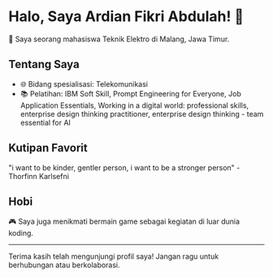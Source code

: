 # Halo, Saya Ardian Fikri Abdulah! 👋

🚀 Saya seorang mahasiswa Teknik Elektro di Malang, Jawa Timur.

## Tentang Saya

- 🌐 Bidang spesialisasi: Telekomunikasi
- 📚 Pelatihan: IBM Soft Skill, Prompt Engineering for Everyone, Job Application Essentials, Working in a digital world: professional skills, enterprise design thinking practitioner, enterprise design thinking - team essential for AI

## Kutipan Favorit

"i want to be kinder, gentler person, i want to be a stronger person" - Thorfinn Karlsefni

## Hobi

🎮 Saya juga menikmati bermain game sebagai kegiatan di luar dunia koding.

---

Terima kasih telah mengunjungi profil saya! Jangan ragu untuk berhubungan atau berkolaborasi.
